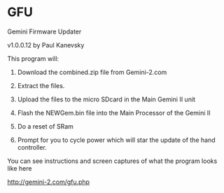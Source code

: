 GFU
===

Gemini Firmware Updater

v1.0.0.12 by Paul Kanevsky

This program will:

1. Download the combined.zip file from Gemini-2.com

2. Extract the files.

3. Upload the files to the micro SDcard in the Main Gemini II unit

4. Flash the NEWGem.bin file into the Main Processor of the Gemini II

5. Do a reset of SRam

6. Prompt for you to cycle power which will star the update
of the hand controller.  

You can see instructions and screen captures of what the program looks like here

http://gemini-2.com/gfu.php

